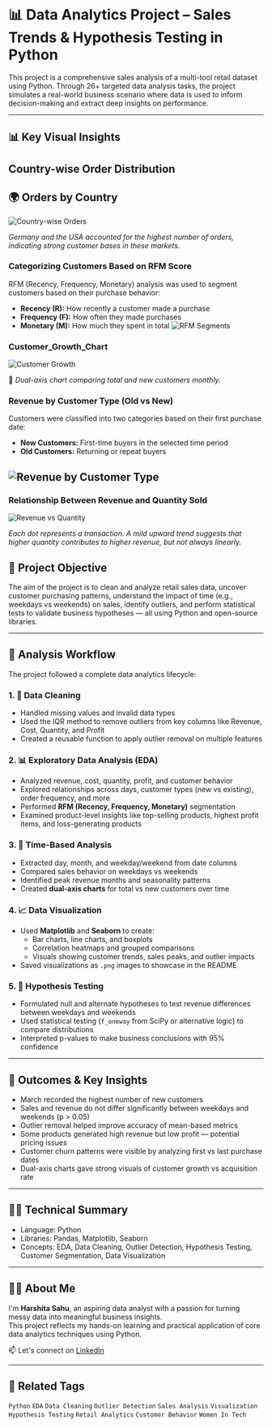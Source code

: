 # 📊 Data Analytics Project – Sales Trends & Hypothesis Testing in Python

This project is a comprehensive sales analysis of a multi-tool retail dataset using Python. Through 26+ targeted data analysis tasks, the project simulates a real-world business scenario where data is used to inform decision-making and extract deep insights on performance.

---
## 📊 Key Visual Insights
##  Country-wise Order Distribution
## 🌍 Orders by Country

![Country-wise Orders](images/country_wise_orders.png)

*Germany and the USA accounted for the highest number of orders, indicating strong customer bases in these markets.*

### Categorizing Customers Based on RFM Score
RFM (Recency, Frequency, Monetary) analysis was used to segment customers based on their purchase behavior:

- **Recency (R):** How recently a customer made a purchase  
- **Frequency (F):** How often they made purchases  
- **Monetary (M):** How much they spent in total
![RFM Segments](https://github.com/HarshitaSahu1/-Data-Analytics-Project-Sales-Trends-Testing-in-Python-/blob/064af61a1e7104dd6275b9406759ac4688b88d00/Categorizing_Customer_based_RFM_Score.png)

### Customer_Growth_Chart
![Customer Growth](https://github.com/HarshitaSahu1/-Data-Analytics-Project-Sales-Trends-Testing-in-Python-/blob/f6efd2208b237fed6c7226492a0bbf6f0f60885d/Customer_Growth_Chart.png)

💬 *Dual-axis chart comparing total and new customers monthly.*
### Revenue by Customer Type (Old vs New)
Customers were classified into two categories based on their first purchase date:

- **New Customers:** First-time buyers in the selected time period
- **Old Customers:** Returning or repeat buyers

![Revenue by Customer Type](https://github.com/HarshitaSahu1/-Data-Analytics-Project-Sales-Trends-Testing-in-Python-/blob/d0a426c7d9d9c8f2d1e48c1166f833368e65e47d/Revenue_Customer_Type.png)
- 

### Relationship Between Revenue and Quantity Sold

![Revenue vs Quantity](https://github.com/HarshitaSahu1/-Data-Analytics-Project-Sales-Trends-Testing-in-Python-/blob/55b6221fe869bd5fb80c6e03a5073e3dc2e25f6b/Revenue_vs_Quantity.png)

*Each dot represents a transaction. A mild upward trend suggests that higher quantity contributes to higher revenue, but not always linearly.*



## 📌 Project Objective

The aim of the project is to clean and analyze retail sales data, uncover customer purchasing patterns, understand the impact of time (e.g., weekdays vs weekends) on sales, identify outliers, and perform statistical tests to validate business hypotheses — all using Python and open-source libraries.

---

## 🔄 Analysis Workflow

The project followed a complete data analytics lifecycle:

### 1. 🧹 Data Cleaning
- Handled missing values and invalid data types
- Used the IQR method to remove outliers from key columns like Revenue, Cost, Quantity, and Profit
- Created a reusable function to apply outlier removal on multiple features

### 2. 📊 Exploratory Data Analysis (EDA)
- Analyzed revenue, cost, quantity, profit, and customer behavior
- Explored relationships across days, customer types (new vs existing), order frequency, and more
- Performed **RFM (Recency, Frequency, Monetary)** segmentation
- Examined product-level insights like top-selling products, highest profit items, and loss-generating products

### 3. 📅 Time-Based Analysis
- Extracted day, month, and weekday/weekend from date columns
- Compared sales behavior on weekdays vs weekends
- Identified peak revenue months and seasonality patterns
- Created **dual-axis charts** for total vs new customers over time

### 4. 📈 Data Visualization
- Used **Matplotlib** and **Seaborn** to create:
  - Bar charts, line charts, and boxplots
  - Correlation heatmaps and grouped comparisons
  - Visuals showing customer trends, sales peaks, and outlier impacts
- Saved visualizations as `.png` images to showcase in the README

### 5. 🧪 Hypothesis Testing
- Formulated null and alternate hypotheses to test revenue differences between weekdays and weekends
- Used statistical testing (`f_oneway` from SciPy or alternative logic) to compare distributions
- Interpreted p-values to make business conclusions with 95% confidence

---

## 🎯 Outcomes & Key Insights

- March recorded the highest number of new customers
- Sales and revenue do not differ significantly between weekdays and weekends (p > 0.05)
- Outlier removal helped improve accuracy of mean-based metrics
- Some products generated high revenue but low profit — potential pricing issues
- Customer churn patterns were visible by analyzing first vs last purchase dates
- Dual-axis charts gave strong visuals of customer growth vs acquisition rate

---

## 👩‍💻 Technical Summary

- Language: Python  
- Libraries: Pandas, Matplotlib, Seaborn  
- Concepts: EDA, Data Cleaning, Outlier Detection, Hypothesis Testing, Customer Segmentation, Data Visualization

---

## 🙋‍♀️ About Me

I'm **Harshita Sahu**, an aspiring data analyst with a passion for turning messy data into meaningful business insights.  
This project reflects my hands-on learning and practical application of core data analytics techniques using Python.

📫 Let's connect on [LinkedIn](https://www.linkedin.com/in/harshitasahu19231923)

---

## 📌 Related Tags

`Python` `EDA` `Data Cleaning` `Outlier Detection` `Sales Analysis` `Visualization` `Hypothesis Testing` `Retail Analytics` `Customer Behavior` `Women In Tech`
